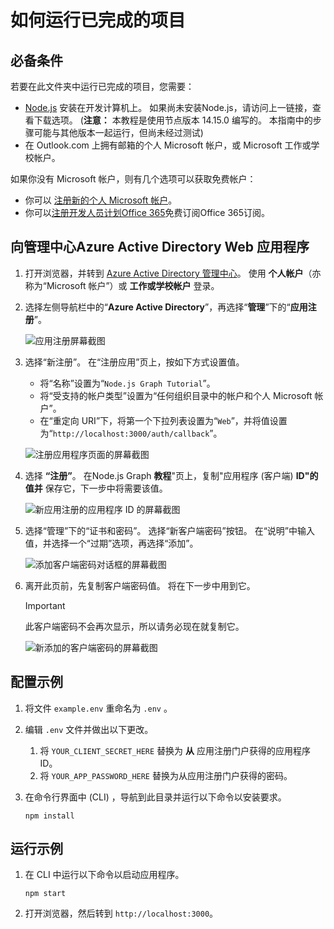 # <a name="how-to-run-the-completed-project"></a>如何运行已完成的项目

## <a name="prerequisites"></a>必备条件

若要在此文件夹中运行已完成的项目，您需要：

- [Node.js](https://nodejs.org) 安装在开发计算机上。 如果尚未安装Node.js，请访问上一链接，查看下载选项。  (**注意：** 本教程是使用节点版本 14.15.0 编写的。 本指南中的步骤可能与其他版本一起运行，但尚未经过测试) 
- 在 Outlook.com 上拥有邮箱的个人 Microsoft 帐户，或 Microsoft 工作或学校帐户。

如果你没有 Microsoft 帐户，则有几个选项可以获取免费帐户：

- 你可以 [注册新的个人 Microsoft 帐户](https://signup.live.com/signup?wa=wsignin1.0&rpsnv=12&ct=1454618383&rver=6.4.6456.0&wp=MBI_SSL_SHARED&wreply=https://mail.live.com/default.aspx&id=64855&cbcxt=mai&bk=1454618383&uiflavor=web&uaid=b213a65b4fdc484382b6622b3ecaa547&mkt=E-US&lc=1033&lic=1)。
- 你可以[注册开发人员计划Office 365](https://developer.microsoft.com/office/dev-program)免费订阅Office 365订阅。

## <a name="register-a-web-application-with-the-azure-active-directory-admin-center"></a>向管理中心Azure Active Directory Web 应用程序

1. 打开浏览器，并转到 [Azure Active Directory 管理中心](https://aad.portal.azure.com)。 使用 **个人帐户**（亦称为“Microsoft 帐户”）或 **工作或学校帐户** 登录。

1. 选择左侧导航栏中的“**Azure Active Directory**”，再选择“**管理**”下的“**应用注册**”。

    ![应用注册屏幕截图 ](/tutorial/images/aad-portal-app-registrations.png)

1. 选择“新注册”。 在“注册应用”页上，按如下方式设置值。

    - 将“名称”设置为“`Node.js Graph Tutorial`”。
    - 将“受支持的帐户类型”设置为“任何组织目录中的帐户和个人 Microsoft 帐户”。
    - 在“重定向 URI”下，将第一个下拉列表设置为“`Web`”，并将值设置为“`http://localhost:3000/auth/callback`”。

    ![注册应用程序页面的屏幕截图](/tutorial/images/aad-register-an-app.png)

1. 选择 **“注册”**。 在Node.js Graph **教程**"页上，复制"应用程序 (客户端) **ID"的值并** 保存它，下一步中将需要该值。

    ![新应用注册的应用程序 ID 的屏幕截图](/tutorial/images/aad-application-id.png)

1. 选择“管理”下的“证书和密码”。 选择“新客户端密码”按钮。 在“说明”中输入值，并选择一个“过期”选项，再选择“添加”。

    ![添加客户端密码对话框的屏幕截图](/tutorial/images/aad-new-client-secret.png)

1. 离开此页前，先复制客户端密码值。 将在下一步中用到它。

    > [!IMPORTANT]
    > 此客户端密码不会再次显示，所以请务必现在就复制它。

    ![新添加的客户端密码的屏幕截图](/tutorial/images/aad-copy-client-secret.png)

## <a name="configure-the-sample"></a>配置示例

1. 将文件 `example.env` 重命名为 `.env` 。
1. 编辑 `.env` 文件并做出以下更改。
    1. 将 `YOUR_CLIENT_SECRET_HERE` 替换为 **从** 应用注册门户获得的应用程序 ID。
    1. 将 `YOUR_APP_PASSWORD_HERE` 替换为从应用注册门户获得的密码。
1. 在命令行界面中 (CLI) ，导航到此目录并运行以下命令以安装要求。

    ```Shell
    npm install
    ```

## <a name="run-the-sample"></a>运行示例

1. 在 CLI 中运行以下命令以启动应用程序。

    ```Shell
    npm start
    ```

1. 打开浏览器，然后转到 `http://localhost:3000`。
